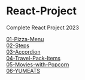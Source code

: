 ﻿# React-Project

Complete React Project 2023

<a href="https://react-pizza-menu.netlify.app/" target="_blank">01-Pizza-Menu</a> <br/>
<a href="https://react-steps.netlify.app/" target="_blank">02-Steps</a> <br/>
<a href="https://react-accordion3.netlify.app" target="_blank">03-Accordion</a> <br/>
<a href="https://react-travel-pack-items.netlify.app" target="_blank">04-Travel-Pack-Items</a> <br/>
<a href="https://movies-with-popcorn.netlify.app" target="_blank">05-Movies-with-Popcorn</a> <br/>
<a href="https://react-yumeats.netlify.app" target="_blank">06-YUMEATS</a> <br/>
